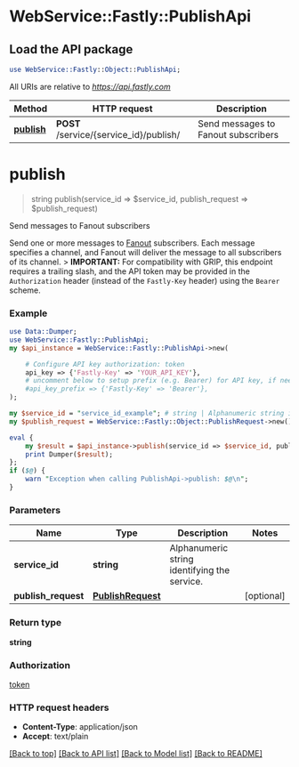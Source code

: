 # WebService::Fastly::PublishApi

## Load the API package
```perl
use WebService::Fastly::Object::PublishApi;
```

All URIs are relative to *https://api.fastly.com*

Method | HTTP request | Description
------------- | ------------- | -------------
[**publish**](PublishApi.md#publish) | **POST** /service/{service_id}/publish/ | Send messages to Fanout subscribers


# **publish**
> string publish(service_id => $service_id, publish_request => $publish_request)

Send messages to Fanout subscribers

Send one or more messages to [Fanout](https://developer.fastly.com/learning/concepts/real-time-messaging/fanout) subscribers. Each message specifies a channel, and Fanout will deliver the message to all subscribers of its channel. > **IMPORTANT:** For compatibility with GRIP, this endpoint requires a trailing slash, and the API token may be provided in the `Authorization` header (instead of the `Fastly-Key` header) using the `Bearer` scheme. 

### Example
```perl
use Data::Dumper;
use WebService::Fastly::PublishApi;
my $api_instance = WebService::Fastly::PublishApi->new(

    # Configure API key authorization: token
    api_key => {'Fastly-Key' => 'YOUR_API_KEY'},
    # uncomment below to setup prefix (e.g. Bearer) for API key, if needed
    #api_key_prefix => {'Fastly-Key' => 'Bearer'},
);

my $service_id = "service_id_example"; # string | Alphanumeric string identifying the service.
my $publish_request = WebService::Fastly::Object::PublishRequest->new(); # PublishRequest | 

eval {
    my $result = $api_instance->publish(service_id => $service_id, publish_request => $publish_request);
    print Dumper($result);
};
if ($@) {
    warn "Exception when calling PublishApi->publish: $@\n";
}
```

### Parameters

Name | Type | Description  | Notes
------------- | ------------- | ------------- | -------------
 **service_id** | **string**| Alphanumeric string identifying the service. | 
 **publish_request** | [**PublishRequest**](PublishRequest.md)|  | [optional] 

### Return type

**string**

### Authorization

[token](../README.md#token)

### HTTP request headers

 - **Content-Type**: application/json
 - **Accept**: text/plain

[[Back to top]](#) [[Back to API list]](../README.md#documentation-for-api-endpoints) [[Back to Model list]](../README.md#documentation-for-models) [[Back to README]](../README.md)

